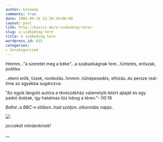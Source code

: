 ```yaml
---
author: kalmanp
comments: true
date: 2006-09-18 22:20:24+00:00
layout: post
link: http://kavics.me/a-szabadsag-tere/
slug: a-szabadsag-tere
title: A szabadság tere
wordpress_id: 615
categories:
- Uncategorized
---
```



Hmmm..."a szeretet meg a béke"...a szabadságnak tere...tüntetés, erőszak, politika  

..elemi erők, tüzek, rombolás..hmmm..túlnépesedés, elhízás..és persze real-time az agyakba sugározva:  

"Az egyik lángoló autóra a tévészékház valamelyik letört ajtaját és egy padot dobtak, így hatalmas tűz lobog a téren."- 00:18  

_Balhé..a BBC-n élőben..had szóljon..elkúródás napja.._






_![](http://kavics.freeblog.hu/files/!!!attack.jpg)_






_joccakát mindenkinek!_



__
